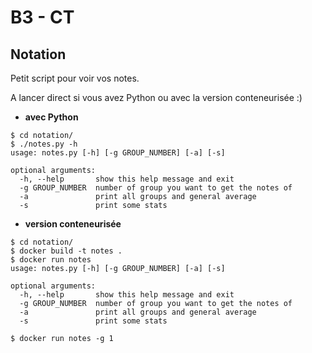 # B3 - CT 

## Notation

Petit script pour voir vos notes. 

A lancer direct si vous avez Python ou avec la version conteneurisée :)


* **avec Python**
```
$ cd notation/
$ ./notes.py -h
usage: notes.py [-h] [-g GROUP_NUMBER] [-a] [-s]

optional arguments:
  -h, --help       show this help message and exit
  -g GROUP_NUMBER  number of group you want to get the notes of
  -a               print all groups and general average
  -s               print some stats
```

* **version conteneurisée**
```
$ cd notation/
$ docker build -t notes . 
$ docker run notes
usage: notes.py [-h] [-g GROUP_NUMBER] [-a] [-s]

optional arguments:
  -h, --help       show this help message and exit
  -g GROUP_NUMBER  number of group you want to get the notes of
  -a               print all groups and general average
  -s               print some stats

$ docker run notes -g 1
```
